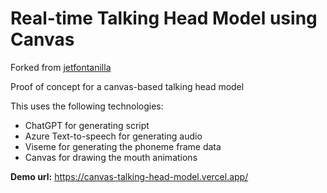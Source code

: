 # Real-time Talking Head Model using Canvas

Forked from [jetfontanilla](https://github.com/jetfontanilla/canvas-talking-head-model)

Proof of concept for a canvas-based talking head model

This uses the following technologies:

* ChatGPT for generating script
* Azure Text-to-speech for generating audio
* Viseme for generating the phoneme frame data
* Canvas for drawing the mouth animations

**Demo url:**
https://canvas-talking-head-model.vercel.app/
